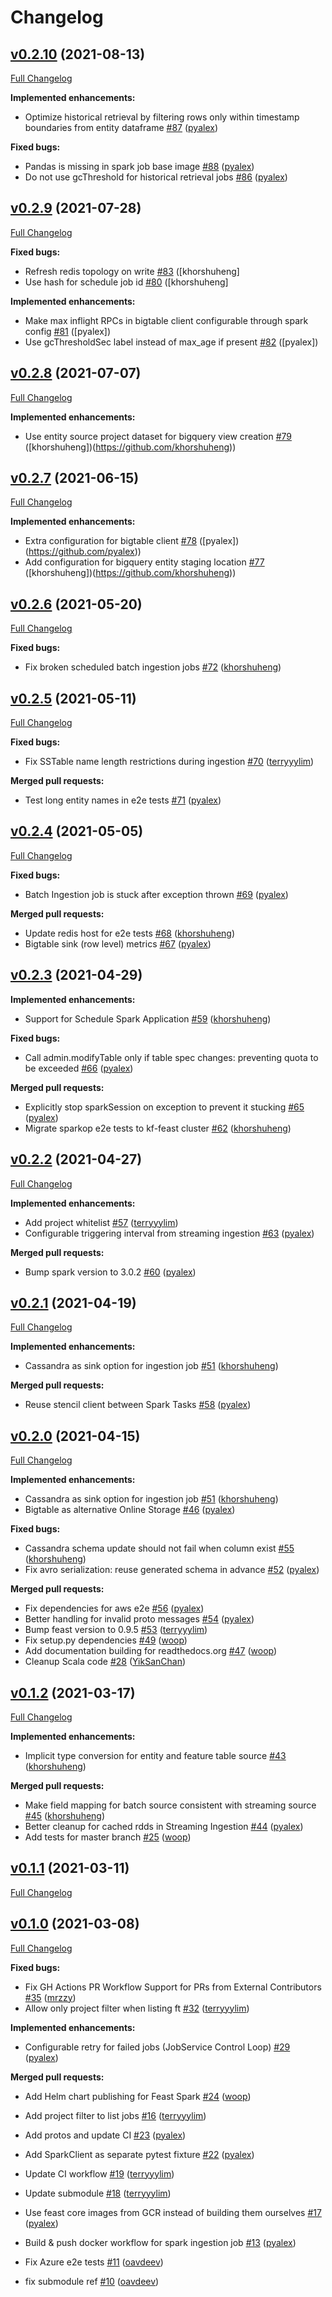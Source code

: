 # Changelog

## [v0.2.10](https://github.com/feast-dev/feast-spark/tree/v0.2.9) (2021-08-13)
[Full Changelog](https://github.com/feast-dev/feast-spark/compare/v0.2.9...v0.2.10)

**Implemented enhancements:**
- Optimize historical retrieval by filtering rows only within timestamp boundaries from entity dataframe [\#87](https://github.com/feast-dev/feast-spark/pull/87) ([pyalex](https://github.com/pyalex))

**Fixed bugs:**

- Pandas is missing in spark job base image [\#88](https://github.com/feast-dev/feast-spark/pull/88) ([pyalex](https://github.com/pyalex))
- Do not use gcThreshold for historical retrieval jobs [\#86](https://github.com/feast-dev/feast-spark/pull/86) ([pyalex](https://github.com/pyalex))

## [v0.2.9](https://github.com/feast-dev/feast-spark/tree/v0.2.9) (2021-07-28)
[Full Changelog](https://github.com/feast-dev/feast-spark/compare/v0.2.8...v0.2.9)

**Fixed bugs:**
- Refresh redis topology on write [\#83](https://github.com/feast-dev/feast-spark/pull/83) ([khorshuheng]
- Use hash for schedule job id [\#80](https://github.com/feast-dev/feast-spark/pull/80) ([khorshuheng]

**Implemented enhancements:**
- Make max inflight RPCs in bigtable client configurable through spark config [\#81](https://github.com/feast-dev/feast-spark/pull/81) ([pyalex])
- Use gcThresholdSec label instead of max_age if present [\#82](https://github.com/feast-dev/feast-spark/pull/82) ([pyalex])

## [v0.2.8](https://github.com/feast-dev/feast-spark/tree/v0.2.8) (2021-07-07)
[Full Changelog](https://github.com/feast-dev/feast-spark/compare/v0.2.7...v0.2.8)

**Implemented enhancements:**
- Use entity source project dataset for bigquery view creation [\#79](https://github.com/feast-dev/feast-spark/pull/79) ([khorshuheng])(https://github.com/khorshuheng))

## [v0.2.7](https://github.com/feast-dev/feast-spark/tree/v0.2.7) (2021-06-15)
[Full Changelog](https://github.com/feast-dev/feast-spark/compare/v0.2.6...v0.2.7)

**Implemented enhancements:**
- Extra configuration for bigtable client [\#78](https://github.com/feast-dev/feast-spark/pull/78) ([pyalex])(https://github.com/pyalex))
- Add configuration for bigquery entity staging location [\#77](https://github.com/feast-dev/feast-spark/pull/77) ([khorshuheng])(https://github.com/khorshuheng))


## [v0.2.6](https://github.com/feast-dev/feast-spark/tree/v0.2.6) (2021-05-20)
[Full Changelog](https://github.com/feast-dev/feast-spark/compare/v0.2.5...v0.2.6)

**Fixed bugs:**
- Fix broken scheduled batch ingestion jobs [\#72](https://github.com/feast-dev/feast-spark/pull/72) ([khorshuheng](https://github.com/khorshuheng))

## [v0.2.5](https://github.com/feast-dev/feast-spark/tree/v0.2.5) (2021-05-11)

[Full Changelog](https://github.com/feast-dev/feast-spark/compare/v0.2.4...v0.2.5)

**Fixed bugs:**

- Fix SSTable name length restrictions during ingestion [\#70](https://github.com/feast-dev/feast-spark/pull/70) ([terryyylim](https://github.com/terryyylim))

**Merged pull requests:**

- Test long entity names in e2e tests [\#71](https://github.com/feast-dev/feast-spark/pull/71) ([pyalex](https://github.com/pyalex))

## [v0.2.4](https://github.com/feast-dev/feast-spark/tree/v0.2.4) (2021-05-05)

[Full Changelog](https://github.com/feast-dev/feast-spark/compare/v0.2.3...v0.2.4)

**Fixed bugs:**

- Batch Ingestion job is stuck after exception thrown [\#69](https://github.com/feast-dev/feast-spark/pull/69) ([pyalex](https://github.com/pyalex))

**Merged pull requests:**

- Update redis host for e2e tests [\#68](https://github.com/feast-dev/feast-spark/pull/68) ([khorshuheng](https://github.com/khorshuheng))
- Bigtable sink \(row level\) metrics [\#67](https://github.com/feast-dev/feast-spark/pull/67) ([pyalex](https://github.com/pyalex))

## [v0.2.3](https://github.com/feast-dev/feast-spark/tree/v0.2.3) (2021-04-29)
**Implemented enhancements:**

- Support for Schedule Spark Application [\#59](https://github.com/feast-dev/feast-spark/pull/59) ([khorshuheng](https://github.com/khorshuheng))

**Fixed bugs:**

- Call admin.modifyTable only if table spec changes: preventing quota to be exceeded [\#66](https://github.com/feast-dev/feast-spark/pull/66) ([pyalex](https://github.com/pyalex))

**Merged pull requests:**

- Explicitly stop sparkSession on exception to prevent it stucking [\#65](https://github.com/feast-dev/feast-spark/pull/65) ([pyalex](https://github.com/pyalex))
- Migrate sparkop e2e tests to kf-feast cluster [\#62](https://github.com/feast-dev/feast-spark/pull/62) ([khorshuheng](https://github.com/khorshuheng))

## [v0.2.2](https://github.com/feast-dev/feast-spark/tree/v0.2.2) (2021-04-27)

[Full Changelog](https://github.com/feast-dev/feast-spark/compare/v0.2.1...v0.2.2)

**Implemented enhancements:**

- Add project whitelist [\#57](https://github.com/feast-dev/feast-spark/pull/57) ([terryyylim](https://github.com/terryyylim))
- Configurable triggering interval from streaming ingestion [\#63](https://github.com/feast-dev/feast-spark/pull/63) ([pyalex](https://github.com/pyalex))

**Merged pull requests:**

- Bump spark version to 3.0.2 [\#60](https://github.com/feast-dev/feast-spark/pull/60) ([pyalex](https://github.com/pyalex))

## [v0.2.1](https://github.com/feast-dev/feast-spark/tree/v0.2.1) (2021-04-19)

[Full Changelog](https://github.com/feast-dev/feast-spark/compare/v0.2.0...v0.2.1)

**Implemented enhancements:**

- Cassandra as sink option for ingestion job [\#51](https://github.com/feast-dev/feast-spark/pull/51) ([khorshuheng](https://github.com/khorshuheng))

**Merged pull requests:**

- Reuse stencil client between Spark Tasks [\#58](https://github.com/feast-dev/feast-spark/pull/58) ([pyalex](https://github.com/pyalex))

## [v0.2.0](https://github.com/feast-dev/feast-spark/tree/v0.2.0) (2021-04-15)

[Full Changelog](https://github.com/feast-dev/feast-spark/compare/v0.1.2...v0.2.0)

**Implemented enhancements:**

- Cassandra as sink option for ingestion job [\#51](https://github.com/feast-dev/feast-spark/pull/51) ([khorshuheng](https://github.com/khorshuheng))
- Bigtable as alternative Online Storage [\#46](https://github.com/feast-dev/feast-spark/pull/46) ([pyalex](https://github.com/pyalex))

**Fixed bugs:**

- Cassandra schema update should not fail when column exist [\#55](https://github.com/feast-dev/feast-spark/pull/55) ([khorshuheng](https://github.com/khorshuheng))
- Fix avro serialization: reuse generated schema in advance [\#52](https://github.com/feast-dev/feast-spark/pull/52) ([pyalex](https://github.com/pyalex))

**Merged pull requests:**

- Fix dependencies for aws e2e [\#56](https://github.com/feast-dev/feast-spark/pull/56) ([pyalex](https://github.com/pyalex))
- Better handling for invalid proto messages [\#54](https://github.com/feast-dev/feast-spark/pull/54) ([pyalex](https://github.com/pyalex))
- Bump feast version to 0.9.5 [\#53](https://github.com/feast-dev/feast-spark/pull/53) ([terryyylim](https://github.com/terryyylim))
- Fix setup.py dependencies [\#49](https://github.com/feast-dev/feast-spark/pull/49) ([woop](https://github.com/woop))
- Add documentation building for readthedocs.org [\#47](https://github.com/feast-dev/feast-spark/pull/47) ([woop](https://github.com/woop))
- Cleanup Scala code [\#28](https://github.com/feast-dev/feast-spark/pull/28) ([YikSanChan](https://github.com/YikSanChan))

## [v0.1.2](https://github.com/feast-dev/feast-spark/tree/v0.1.2) (2021-03-17)

[Full Changelog](https://github.com/feast-dev/feast-spark/compare/v0.1.1...v0.1.2)

**Implemented enhancements:**

- Implicit type conversion for entity and feature table source [\#43](https://github.com/feast-dev/feast-spark/pull/43) ([khorshuheng](https://github.com/khorshuheng))

**Merged pull requests:**

- Make field mapping for batch source consistent with streaming source [\#45](https://github.com/feast-dev/feast-spark/pull/45) ([khorshuheng](https://github.com/khorshuheng))
- Better cleanup for cached rdds in Streaming Ingestion [\#44](https://github.com/feast-dev/feast-spark/pull/44) ([pyalex](https://github.com/pyalex))
- Add tests for master branch [\#25](https://github.com/feast-dev/feast-spark/pull/25) ([woop](https://github.com/woop))

## [v0.1.1](https://github.com/feast-dev/feast-spark/tree/v0.1.1) (2021-03-11)

[Full Changelog](https://github.com/feast-dev/feast-spark/compare/v0.1.0...v0.1.1)

## [v0.1.0](https://github.com/feast-dev/feast-spark/tree/v0.1.0) (2021-03-08)

[Full Changelog](https://github.com/feast-dev/feast-spark/compare/92043a1f67043f531ab76ac2093d0ca604afd825...v0.1.0)

**Fixed bugs:**

- Fix GH Actions PR Workflow Support for PRs from External Contributors [\#35](https://github.com/feast-dev/feast-spark/pull/35) ([mrzzy](https://github.com/mrzzy))
- Allow only project filter when listing ft [\#32](https://github.com/feast-dev/feast-spark/pull/32) ([terryyylim](https://github.com/terryyylim))


**Implemented enhancements:**

- Configurable retry for failed jobs \(JobService Control Loop\) [\#29](https://github.com/feast-dev/feast-spark/pull/29) ([pyalex](https://github.com/pyalex))


**Merged pull requests:**

- Add Helm chart publishing for Feast Spark [\#24](https://github.com/feast-dev/feast-spark/pull/24) ([woop](https://github.com/woop))
- Add project filter to list jobs [\#16](https://github.com/feast-dev/feast-spark/pull/16) ([terryyylim](https://github.com/terryyylim))

- Add protos and update CI [\#23](https://github.com/feast-dev/feast-spark/pull/23) ([pyalex](https://github.com/pyalex))
- Add SparkClient as separate pytest fixture [\#22](https://github.com/feast-dev/feast-spark/pull/22) ([pyalex](https://github.com/pyalex))
- Update CI workflow [\#19](https://github.com/feast-dev/feast-spark/pull/19) ([terryyylim](https://github.com/terryyylim))
- Update submodule [\#18](https://github.com/feast-dev/feast-spark/pull/18) ([terryyylim](https://github.com/terryyylim))
- Use feast core images from GCR instead of building them ourselves [\#17](https://github.com/feast-dev/feast-spark/pull/17) ([pyalex](https://github.com/pyalex))
- Build & push docker workflow for spark ingestion job [\#13](https://github.com/feast-dev/feast-spark/pull/13) ([pyalex](https://github.com/pyalex))
- Fix Azure e2e tests [\#11](https://github.com/feast-dev/feast-spark/pull/11) ([oavdeev](https://github.com/oavdeev))
- fix submodule ref [\#10](https://github.com/feast-dev/feast-spark/pull/10) ([oavdeev](https://github.com/oavdeev))